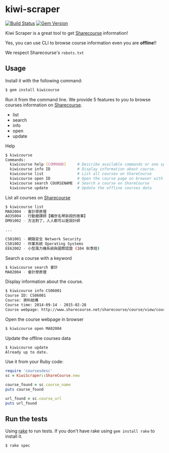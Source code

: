# kiwi-scraper

[![Build Status](https://travis-ci.org/Kiwi-Learn/kiwi-scraper.svg?branch=master)](https://travis-ci.org/Kiwi-Learn/kiwi-scraper)
[![Gem Version](https://badge.fury.io/rb/kiwicourse.svg)](https://badge.fury.io/rb/kiwicourse)

Kiwi Scraper is a great tool to get [Sharecourse](http://sharecourse.net/sharecourse/general/home/) information!

Yes, you can use CLI to browse course information even you are **offline**!!

We respect Sharecourse's `robots.txt`

## Usage

Install it with the following command:
```sh
$ gem install kiwicourse
```

Run it from the command line. We provide 5 features to you to browse courses information on  [Sharecourse](http://sharecourse.net/sharecourse/general/home/).

- list
- search
- info
- open
- update


Help
```sh
$ kiwicourse
Commands:
  kiwicourse help [COMMAND]     # Describe available commands or one specific command
  kiwicourse info ID            # Display information about course.
  kiwicourse list               # List all courses on ShareCourse
  kiwicourse open ID            # Open the course page on browser with course id
  kiwicourse search COURSENAME  # Search a course on ShareCourse
  kiwicourse update             # Update the offline courses data
```


List all courses on [Sharecourse](http://sharecourse.net/sharecourse/general/home/)
```sh
$ kiwicourse list
MA02004 - 會計學原理
AO35004 - 行動磨課師【曠世名琴訴說的故事】
DM91002 - 方法對了，人人都可以是設計師

...

CS01001 - 網路安全 Network Security
CS01002 - 作業系統 Operating Systems
EE62002 - 小型風力機系統與國際認證 (104 秋季班)
```

Search a course with a keyword
```sh
$ kiwicourse search 會計
MA02004 - 會計學原理
```

Display information about the course.

```sh
$ kiwicourse info CS06001
Course ID: CS06001
Course: 資料結構
Course time: 2014-09-14 - 2015-02-28
Course webpage: http://www.sharecourse.net/sharecourse/course/view/courseInfo/28
```

Open the course webpage in browser
```sh
$ kiwicourse open MA02004
```

Update the offline courses data
```sh
$ kiwicourse update
Already up to date.
```

Use it from your Ruby code:
````ruby
require 'coursesdesc'
sc = KiwiScraper::ShareCourse.new

course_found = sc.course_name
puts course_found

url_found = sc.course_url
puts url_found

````

## Run the tests

Using [rake](http://docs.seattlerb.org/rake/) to run tests. If you don't have rake using `gem install rake` to install it.

```sh
$ rake spec
```
